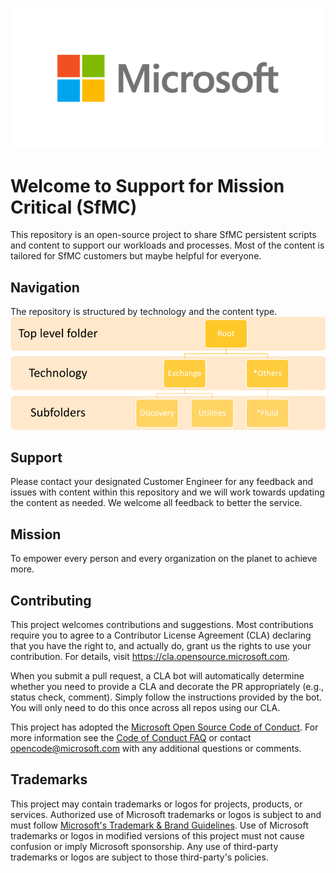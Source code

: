 ![Microsoft logo](./MicrosoftLogo_765x342.png "Microsoft logo")

# Welcome to Support for Mission Critical (SfMC)

This repository is an open-source project to share SfMC persistent scripts and content to support our workloads and processes.  Most of the content is tailored for SfMC customers but maybe helpful for everyone.  

## Navigation
The repository is structured by technology and the content type.  
![SfMC GitHub Structure](./GitHubStructure_854x306.png "SfMC GitHub Structure")

## Support

Please contact your designated Customer Engineer for any feedback and issues with content within this repository and we will work towards updating the content as needed.  We welcome all feedback to better the service.

## Mission

To empower every person and every organization on the planet to achieve more.

## Contributing

This project welcomes contributions and suggestions.  Most contributions require you to agree to a
Contributor License Agreement (CLA) declaring that you have the right to, and actually do, grant us
the rights to use your contribution. For details, visit https://cla.opensource.microsoft.com.

When you submit a pull request, a CLA bot will automatically determine whether you need to provide
a CLA and decorate the PR appropriately (e.g., status check, comment). Simply follow the instructions
provided by the bot. You will only need to do this once across all repos using our CLA.

This project has adopted the [Microsoft Open Source Code of Conduct](https://opensource.microsoft.com/codeofconduct/).
For more information see the [Code of Conduct FAQ](https://opensource.microsoft.com/codeofconduct/faq/) or
contact [opencode@microsoft.com](mailto:opencode@microsoft.com) with any additional questions or comments.


## Trademarks

This project may contain trademarks or logos for projects, products, or services. Authorized use of Microsoft 
trademarks or logos is subject to and must follow 
[Microsoft's Trademark & Brand Guidelines](https://www.microsoft.com/en-us/legal/intellectualproperty/trademarks/usage/general).
Use of Microsoft trademarks or logos in modified versions of this project must not cause confusion or imply Microsoft sponsorship.
Any use of third-party trademarks or logos are subject to those third-party's policies.
